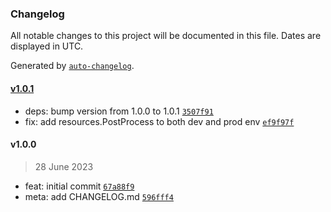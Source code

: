 ### Changelog

All notable changes to this project will be documented in this file. Dates are displayed in UTC.

Generated by [`auto-changelog`](https://github.com/CookPete/auto-changelog).

#### [v1.0.1](https://github.com/gethyas/tailwindcss/compare/v1.0.0...v1.0.1)

- deps: bump version from 1.0.0 to 1.0.1 [`3507f91`](https://github.com/gethyas/tailwindcss/commit/3507f916c6d20c59c6c4d843d16a3e81a1290afb)
- fix: add resources.PostProcess to both dev and prod env [`ef9f97f`](https://github.com/gethyas/tailwindcss/commit/ef9f97f78a9ac102bf3a5e05c66c30b30a18afcc)

#### v1.0.0

> 28 June 2023

- feat: initial commit [`67a88f9`](https://github.com/gethyas/tailwindcss/commit/67a88f95ab7c7fa1076580694d0ae95174fea0f5)
- meta: add CHANGELOG.md [`596fff4`](https://github.com/gethyas/tailwindcss/commit/596fff4c1f9f40197b853e7c4359fae7eeef3d34)
